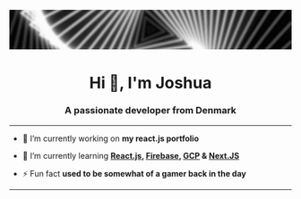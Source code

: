 ![Behance Banner](Images/Banner.png)
<h1 align="center">Hi 👋, I'm Joshua</h1>
<h3 align="center">A passionate developer from Denmark</h3>
<hr>

- 🔭 I’m currently working on **my react.js portfolio**

- 🌱 I’m currently learning **[React.js](https://react.dev/), [Firebase](https://firebase.google.com/), [GCP](https://cloud.google.com/) & [Next.JS](https://nextjs.org/)**

- ⚡ Fun fact **used to be somewhat of a gamer back in the day**
<hr>
